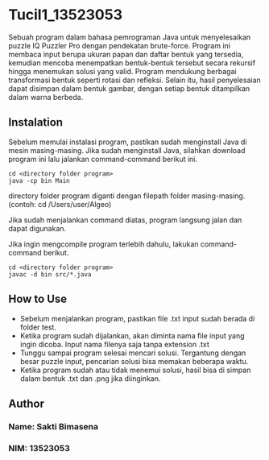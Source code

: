 # Tucil1_13523053
Sebuah program dalam bahasa pemrograman Java untuk menyelesaikan puzzle IQ Puzzler Pro dengan pendekatan brute-force. Program ini membaca input berupa ukuran papan dan daftar bentuk yang tersedia, kemudian mencoba menempatkan bentuk-bentuk tersebut secara rekursif hingga menemukan solusi yang valid. Program mendukung berbagai transformasi bentuk seperti rotasi dan refleksi. Selain itu, hasil penyelesaian dapat disimpan dalam bentuk gambar, dengan setiap bentuk ditampilkan dalam warna berbeda.

## Instalation

Sebelum memulai instalasi program, pastikan sudah menginstall Java di mesin masing-masing. Jika sudah menginstall Java, silahkan download program ini lalu jalankan command-command berikut ini.

```shell
cd <directory folder program>
java -cp bin Main
```
directory folder program diganti dengan filepath folder masing-masing. (contoh: cd /Users/user/Algeo)

Jika sudah menjalankan command diatas, program langsung jalan dan dapat digunakan.

Jika ingin mengcompile program terlebih dahulu, lakukan command-command berikut.

```shell
cd <directory folder program>
javac -d bin src/*.java
```

## How to Use

* Sebelum menjalankan program, pastikan file .txt input sudah berada di folder test.
* Ketika program sudah dijalankan, akan diminta nama file input yang ingin dicoba. Input nama filenya saja tanpa extension .txt
* Tunggu sampai program selesai mencari solusi. Tergantung dengan besar puzzle input, pencarian solusi bisa memakan beberapa waktu.
* Ketika program sudah atau tidak menemui solusi, hasil bisa di simpan dalam bentuk .txt dan .png jika diinginkan.

## Author
### Name: Sakti Bimasena
### NIM: 13523053